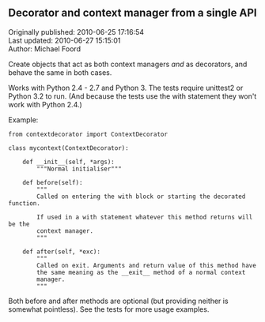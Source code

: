## Decorator and context manager from a single API  
Originally published: 2010-06-25 17:16:54  
Last updated: 2010-06-27 15:15:01  
Author: Michael Foord  
  
Create objects that act as both context managers *and* as decorators, and behave the same in both cases.

Works with Python 2.4 - 2.7 and Python 3. The tests require unittest2 or Python 3.2 to run. (And because the tests use the with statement they won't work with Python 2.4.)

Example:

    from contextdecorator import ContextDecorator

    class mycontext(ContextDecorator):

        def __init__(self, *args):
            """Normal initialiser"""

        def before(self):
            """
            Called on entering the with block or starting the decorated function.
        
            If used in a with statement whatever this method returns will be the
            context manager.
            """
    
        def after(self, *exc):
            """
            Called on exit. Arguments and return value of this method have
            the same meaning as the __exit__ method of a normal context
            manager.
            """

Both before and after methods are optional (but providing neither is somewhat pointless). See the tests for more usage examples.